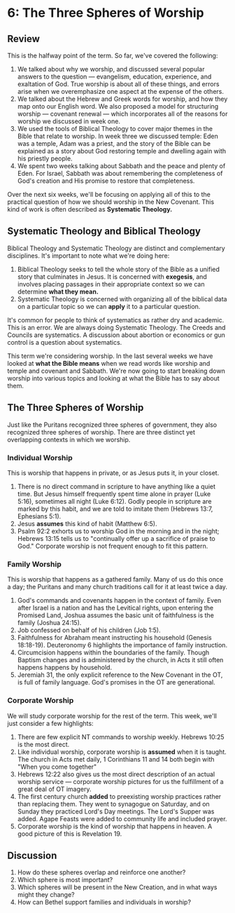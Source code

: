 # 6: The Three Spheres of Worship

## Review

This is the halfway point of the term. So far, we've covered the following:

1. We talked about why we worship, and discussed several popular answers to the question — evangelism, education, experience, and exaltation of God. True worship is about all of these things, and errors arise when we overemphasize one aspect at the expense of the others.
2. We talked about the Hebrew and Greek words for worship, and how they map onto our English word. We also proposed a model for structuring worship — covenant renewal — which incorporates all of the reasons for worship we discussed in week one.
3. We used the tools of Biblical Theology to cover major themes in the Bible that relate to worship. In week three we discussed temple: Eden was a temple, Adam was a priest, and the story of the Bible can be explained as a story about God restoring temple and dwelling again with his priestly people.
4. We spent two weeks talking about Sabbath and the peace and plenty of Eden. For Israel, Sabbath was about remembering the completeness of God's creation and His promise to restore that completeness.

Over the next six weeks, we'll be focusing on applying all of this to the practical question of how we should worship in the New Covenant. This kind of work is often described as **Systematic Theology.**

## Systematic Theology and Biblical Theology

Biblical Theology and Systematic Theology are distinct and complementary disciplines. It's important to note what we're doing here:

1. Biblical Theology seeks to tell the whole story of the Bible as a unified story that culminates in Jesus. It is concerned with **exegesis**, and involves placing passages in their appropriate context so we can determine **what they mean.**
2. Systematic Theology is concerned with organizing all of the biblical data on a particular topic so we can **apply** it to a particular question.

It's common for people to think of systematics as rather dry and academic. This is an error. We are always doing Systematic Theology. The Creeds and Councils are systematics. A discussion about abortion or economics or gun control is a question about systematics. 

This term we're considering worship. In the last several weeks we have looked at **what the Bible means** when we read words like worship and temple and covenant and Sabbath. We're now going to start breaking down worship into various topics and looking at what the Bible has to say about them.

## The Three Spheres of Worship

Just like the Puritans recognized three spheres of government, they also recognized three spheres of worship. There are three distinct yet overlapping contexts in which we worship.

### Individual Worship

This is worship that happens in private, or as Jesus puts it, in your closet.

1. There is no direct command in scripture to have anything like a quiet time. But Jesus himself frequently spent time alone in prayer (Luke 5:16), sometimes all night (Luke 6:12). Godly people in scripture are marked by this habit, and we are told to imitate them (Hebrews 13:7, Ephesians 5:1).
2. Jesus **assumes** this kind of habit (Matthew 6:5).
3. Psalm 92:2 exhorts us to worship God in the morning and in the night; Hebrews 13:15 tells us to "continually offer up a sacrifice of praise to God." Corporate worship is not frequent enough to fit this pattern.

### Family Worship

This is worship that happens as a gathered family. Many of us do this once a day; the Puritans and many church traditions call for it at least twice a day.

1. God's commands and covenants happen in the context of family. Even after Israel is a nation and has the Levitical rights, upon entering the Promised Land, Joshua assumes the basic unit of faithfulness is the family (Joshua 24:15).
2. Job confessed on behalf of his children (Job 1:5).
3. Faithfulness for Abraham meant instructing his household (Genesis 18:18-19). Deuteronomy 6 highlights the importance of family instruction.
4. Circumcision happens within the boundaries of the family. Though Baptism changes and is administered by the church, in Acts it still often happens happens by household.
5. Jeremiah 31, the only explicit reference to the New Covenant in the OT, is full of family language. God's promises in the OT are generational.

### Corporate Worship

We will study corporate worship for the rest of the term. This week, we'll just consider a few highlights:

1. There are few explicit NT commands to worship weekly. Hebrews 10:25 is the most direct.
2. Like individual worship, corporate worship is **assumed** when it is taught. The church in Acts met daily, 1 Corinthians 11 and 14 both begin with "When you come together"
3. Hebrews 12:22 also gives us the most direct description of an actual worship service — corporate worship pictures for us the fulfillment of a great deal of OT imagery.
4. The first century church **added** to preexisting worship practices rather than replacing them. They went to synagogue on Saturday, and on Sunday they practiced Lord's Day meetings. The Lord's Supper was added. Agape Feasts were added to community life and included prayer.
5. Corporate worship is the kind of worship that happens in heaven. A good picture of this is Revelation 19.

## Discussion

1. How do these spheres overlap and reinforce one another?
2. Which sphere is most important?
3. Which spheres will be present in the New Creation, and in what ways might they change?
4. How can Bethel support families and individuals in worship?



